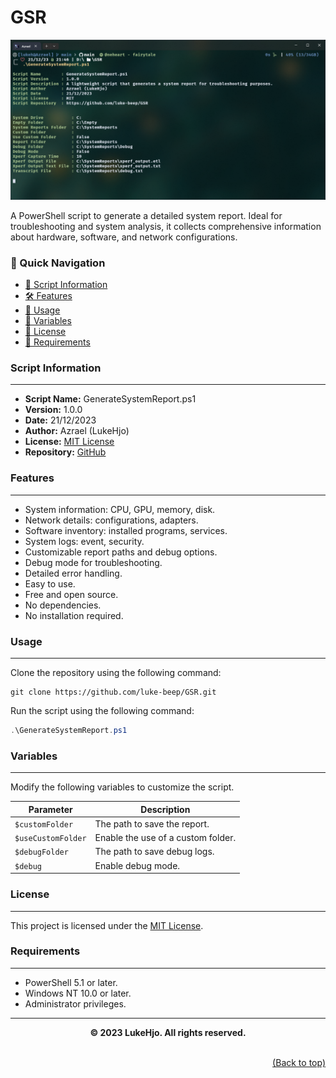 # GSR

![Product](assets/product.png)

A PowerShell script to generate a detailed system report. Ideal for troubleshooting and system analysis, it collects comprehensive information about hardware, software, and network configurations.

### 🚀 Quick Navigation

- [💾 Script Information](#script-information)
- [🛠️ Features](#features)
- [🧠 Usage](#usage)
- [🧰 Variables](#variables)
- [📖 License](#license)
- [📝 Requirements](#requirements)

### Script Information

---

- **Script Name:** GenerateSystemReport.ps1
- **Version:** 1.0.0
- **Date:** 21/12/2023
- **Author:** Azrael (LukeHjo)
- **License:** [MIT License](https://github.com/luke-beep/GSR/blob/main/LICENSE)
- **Repository:** [GitHub](https://github.com/luke-beep/GSR)

### Features

---

- System information: CPU, GPU, memory, disk.
- Network details: configurations, adapters.
- Software inventory: installed programs, services.
- System logs: event, security.
- Customizable report paths and debug options.
- Debug mode for troubleshooting.
- Detailed error handling.
- Easy to use.
- Free and open source.
- No dependencies.
- No installation required.

### Usage

---

Clone the repository using the following command:

```shell
git clone https://github.com/luke-beep/GSR.git
```

Run the script using the following command:

```powershell
.\GenerateSystemReport.ps1
```

### Variables

---

Modify the following variables to customize the script.

| Parameter | Description |
| --- | --- |
| `$customFolder` | The path to save the report. |
| `$useCustomFolder` | Enable the use of a custom folder. |
| `$debugFolder` | The path to save debug logs. |
| `$debug` | Enable debug mode. |

### License

---

This project is licensed under the [MIT License](https://github.com/luke-beep/GSR/blob/main/LICENSE).

### Requirements

---

- PowerShell 5.1 or later.
- Windows NT 10.0 or later.
- Administrator privileges.

---

**<div align="center" id="footer">© 2023 LukeHjo. All rights reserved. <div>**
<br>
<div align="right"><a href="#">(Back to top)</a></div>